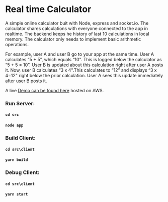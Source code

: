

# Real time Calculator

A simple online calculator buit with Node, express and socket.io. The calculator shares calculations with everyone connected to the app in realtime. The backend keeps he history of last 10 calculations in local memory. The calculator only needs to implement basic arithmetic operations.

For example, user A and user B go to your app at the same time. User A calculates “5 + 5”, which equals “10". This is logged below the calculator as “5 + 5 = 10”. User B is updated about this calculation right after user A posts it. Now, user B calculates “3 x 4".This calculates to “12” and displays “3 x 4=12" right below the prior calculation. User A sees this update immediately after user B posts it.

A live [Demo can be found here](http://52.90.159.226:3000/) hosted on AWS.

### Run Server:
#### `cd src`
#### `node app`

### Build Client:
#### `cd src\client`
#### `yarn build`

### Debug Client:
#### `cd src\client`
#### `yarn start`

